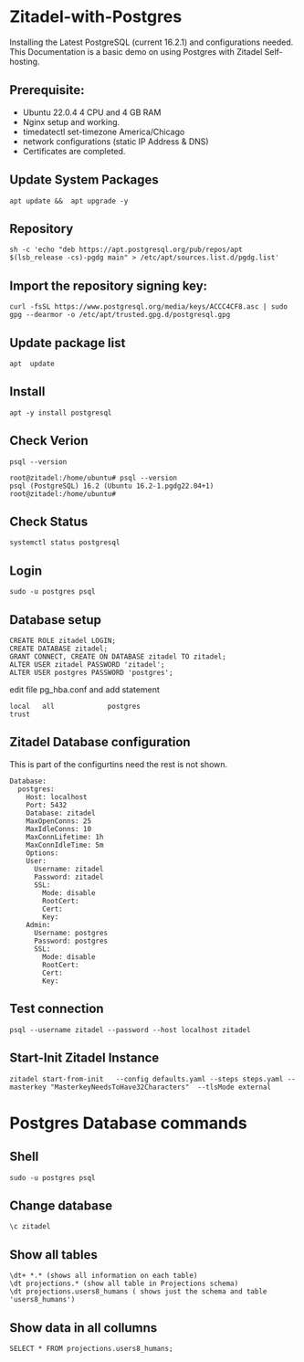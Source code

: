 # Zitadel-with-Postgres

Installing the Latest PostgreSQL (current 16.2.1) and configurations needed. This Documentation  is a basic demo on  using Postgres with Zitadel Self-hosting.

## Prerequisite:

 * Ubuntu 22.0.4   4 CPU and 4 GB RAM 
 * Nginx setup and working. 
 * timedatectl set-timezone America/Chicago 
 * network configurations (static IP Address & DNS)
 * Certificates are completed.

## Update System Packages

```
apt update &&  apt upgrade -y
```

## Repository  

```
sh -c 'echo "deb https://apt.postgresql.org/pub/repos/apt $(lsb_release -cs)-pgdg main" > /etc/apt/sources.list.d/pgdg.list'
```

## Import the repository signing key:

```
curl -fsSL https://www.postgresql.org/media/keys/ACCC4CF8.asc | sudo gpg --dearmor -o /etc/apt/trusted.gpg.d/postgresql.gpg
```

## Update package list

```
apt  update
```

## Install

```
apt -y install postgresql
```
## Check Verion

```
psql --version
```
```
root@zitadel:/home/ubuntu# psql --version
psql (PostgreSQL) 16.2 (Ubuntu 16.2-1.pgdg22.04+1)
root@zitadel:/home/ubuntu#
```

## Check Status 

```
systemctl status postgresql
```

## Login

```
sudo -u postgres psql
```

## Database setup 

```
CREATE ROLE zitadel LOGIN;
CREATE DATABASE zitadel;
GRANT CONNECT, CREATE ON DATABASE zitadel TO zitadel;
ALTER USER zitadel PASSWORD 'zitadel';
ALTER USER postgres PASSWORD 'postgres';
```

edit file pg_hba.conf and add statement

```
local   all             postgres                                   trust
```
## Zitadel Database configuration

This is part of the configurtins need the rest is not shown.

```
Database:
  postgres:
    Host: localhost
    Port: 5432
    Database: zitadel
    MaxOpenConns: 25
    MaxIdleConns: 10
    MaxConnLifetime: 1h
    MaxConnIdleTime: 5m
    Options:
    User:
      Username: zitadel
      Password: zitadel
      SSL:
        Mode: disable
        RootCert:
        Cert:
        Key:
    Admin:
      Username: postgres
      Password: postgres
      SSL:
        Mode: disable
        RootCert:
        Cert:
        Key:
```
## Test connection

```
psql --username zitadel --password --host localhost zitadel
```

## Start-Init Zitadel Instance

```
zitadel start-from-init   --config defaults.yaml --steps steps.yaml --masterkey "MasterkeyNeedsToHave32Characters"  --tlsMode external
```

#  Postgres Database commands

## Shell
```
sudo -u postgres psql
```

## Change database

```
\c zitadel
```
## Show all tables 
```
\dt+ *.* (shows all information on each table)
\dt projections.* (show all table in Projections schema)
\dt projections.users8_humans ( shows just the schema and table 'users8_humans')
```
## Show data in all collumns
```
SELECT * FROM projections.users8_humans;
```




